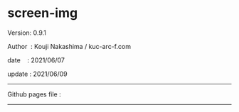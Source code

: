 ﻿# screen-img

 Version: 0.9.1

 Author  : Kouji Nakashima / kuc-arc-f.com

 date    : 2021/06/07

 update : 2021/06/09

***

Github pages file :

***

